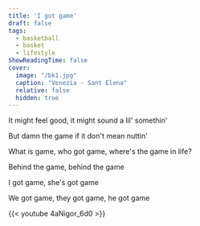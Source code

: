 ```yaml
---
title: 'I got game'
draft: false
tags:
  - basketball
  - basket
  - lifestyle
ShowReadingTime: false
cover:
  image: "/bk1.jpg"
  caption: "Venezia - Sant Elena"
  relative: false
  hidden: true
---
```


It might feel good, it might sound a lil' somethin'

But damn the game if it don't mean nuttin'

What is game, who got game, where's the game in life?

Behind the game, behind the game

I got game, she's got game

We got game, they got game, he got game


{{< youtube 4aNigor_6d0 >}}

